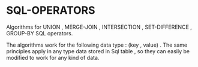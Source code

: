 # SQL-OPERATORS
Algorithms for UNION , MERGE-JOIN , INTERSECTION , SET-DIFFERENCE , GROUP-BY SQL operators.

The algorithms work for the following data type : (key , value) . The same principles apply in any type data stored in Sql table
, so they can easily be modified to work for any kind of data.
